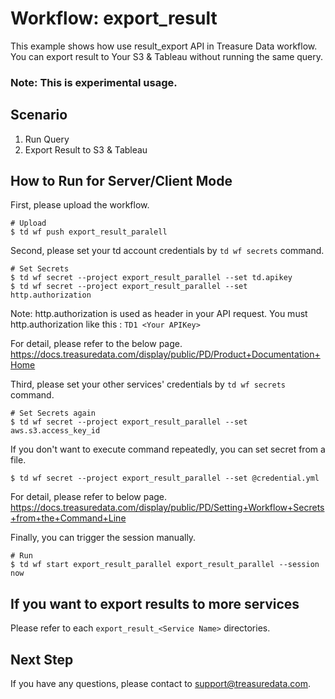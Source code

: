 # Workflow: export_result
This example shows how use result_export API in Treasure Data workflow.
You can export result to Your S3 & Tableau without running the same query.

###  Note: **This is experimental usage.**

## Scenario

1. Run Query
2. Export Result to S3 & Tableau

## How to Run for Server/Client Mode
First, please upload the workflow.
```
# Upload
$ td wf push export_result_paralell
```

Second, please set your td account credentials by ```td wf secrets``` command.
```
# Set Secrets
$ td wf secret --project export_result_parallel --set td.apikey
$ td wf secret --project export_result_parallel --set http.authorization
```

Note: http.authorization is used as header in your API request.
You must http.authorization like this : ```TD1 <Your APIKey>```

For detail, please refer to the below page.
https://docs.treasuredata.com/display/public/PD/Product+Documentation+Home


Third, please set your other services' credentials by ```td wf secrets``` command.
```
# Set Secrets again
$ td wf secret --project export_result_parallel --set aws.s3.access_key_id
```

If you don't want to execute command repeatedly, you can set secret from a file.
```
$ td wf secret --project export_result_parallel --set @credential.yml
```

For detail, please refer to below page.
https://docs.treasuredata.com/display/public/PD/Setting+Workflow+Secrets+from+the+Command+Line

Finally, you can trigger the session manually.

```
# Run
$ td wf start export_result_parallel export_result_parallel --session now
```

## If you want to export results to more services

Please refer to each ```export_result_<Service Name>``` directories.

## Next Step
If you have any questions, please contact to support@treasuredata.com.
